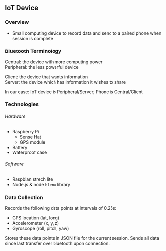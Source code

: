 ## IoT Device

### Overview
  - Small computing device to record data and send to a paired phone when session is complete

### Bluetooth Terminology
Central: the device with more computing power  
Peripheral: the less powerful device

Client: the device that wants information  
Server: the device which has information it wishes to share

In our case: IoT device is Peripheral/Server; Phone is Central/Client

### Technologies
###### Hardware
  - Raspberry Pi
    - Sense Hat
    - GPS module
  - Battery
  - Waterproof case

###### Software
  - Raspbian strech lite
  - Node.js & node `bleno` library

### Data Collection
Records the following data points at intervals of 0.25s:
  - GPS location (lat, long)
  - Accelerometer (x, y, z)
  - Gyroscope (roll, pitch, yaw)

Stores these data points in JSON file for the current session. Sends all data since last transfer over bluetooth upon connection.
